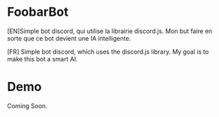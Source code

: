 # FoobarBot
[EN]Simple bot discord, qui utilise la librairie discord.js. Mon but faire en sorte que ce bot devient une IA intelligente. 

[FR] Simple bot discord, which uses the discord.js library. My goal is to make this bot a smart AI.
# Demo
Coming Soon.
